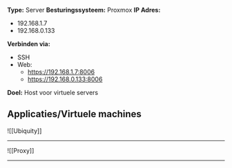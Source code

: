 **Type:** Server
**Besturingssysteem:** Proxmox
**IP Adres:**
- 192.168.1.7
- 192.168.0.133

**Verbinden via:**
- SSH
- Web:
	- https://192.168.1.7:8006
	- https://192.168.0.133:8006
	
**Doel:** Host voor virtuele servers

## Applicaties/Virtuele machines

![[Ubiquity]]

----------

![[Proxy]]

----------
